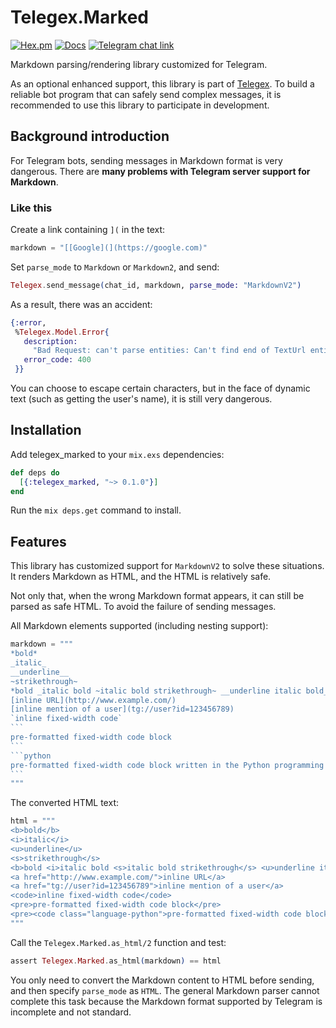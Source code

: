 # Telegex.Marked

[![Hex.pm](https://img.shields.io/hexpm/v/telegex_marked.svg)](http://hex.pm/packages/telegex_marked)
[![Docs](https://img.shields.io/badge/api-docs-green.svg)](https://hexdocs.pm/telegex_marked/api-reference.html)
[![Telegram chat link](https://img.shields.io/badge/chat-telegex-blue.svg)](https://t.me/elixir_telegex)

Markdown parsing/rendering library customized for Telegram.

As an optional enhanced support, this library is part of [Telegex](https://github.com/Hentioe/telegex). To build a reliable bot program that can safely send complex messages, it is recommended to use this library to participate in development.

## Background introduction

For Telegram bots, sending messages in Markdown format is very dangerous. There are **many problems with Telegram server support for Markdown**.

### Like this

Create a link containing `](` in the text:

```elixir
markdown = "[[Google](](https://google.com)"
```

Set `parse_mode` to `Markdown` or `Markdown2`, and send:

```elixir
Telegex.send_message(chat_id, markdown, parse_mode: "MarkdownV2")
```

As a result, there was an accident:

```elixir
{:error,
 %Telegex.Model.Error{
   description:
     "Bad Request: can't parse entities: Can't find end of TextUrl entity at byte offset 14",
   error_code: 400
 }}
```

You can choose to escape certain characters, but in the face of dynamic text (such as getting the user's name), it is still very dangerous.

## Installation

Add telegex_marked to your `mix.exs` dependencies:

```elixir
def deps do
  [{:telegex_marked, "~> 0.1.0"}]
end
```

Run the `mix deps.get` command to install.

## Features

This library has customized support for `MarkdownV2` to solve these situations. It renders Markdown as HTML, and the HTML is relatively safe.

Not only that, when the wrong Markdown format appears, it can still be parsed as safe HTML. To avoid the failure of sending messages.

All Markdown elements supported (including nesting support):

````elixir
markdown = """
*bold*
_italic_
__underline__
~strikethrough~
*bold _italic bold ~italic bold strikethrough~ __underline italic bold___ bold*
[inline URL](http://www.example.com/)
[inline mention of a user](tg://user?id=123456789)
`inline fixed-width code`
```
pre-formatted fixed-width code block
```
```python
pre-formatted fixed-width code block written in the Python programming language
```
"""
````

The converted HTML text:

```elixir
html = """
<b>bold</b>
<i>italic</i>
<u>underline</u>
<s>strikethrough</s>
<b>bold <i>italic bold <s>italic bold strikethrough</s> <u>underline italic bold</u></i> bold</b>
<a href="http://www.example.com/">inline URL</a>
<a href="tg://user?id=123456789">inline mention of a user</a>
<code>inline fixed-width code</code>
<pre>pre-formatted fixed-width code block</pre>
<pre><code class="language-python">pre-formatted fixed-width code block written in the Python programming language</code></pre>
"""
```

Call the `Telegex.Marked.as_html/2` function and test:

```elixir
assert Telegex.Marked.as_html(markdown) == html
```

You only need to convert the Markdown content to HTML before sending, and then specify `parse_mode` as `HTML`.
The general Markdown parser cannot complete this task because the Markdown format supported by Telegram is incomplete and not standard.
